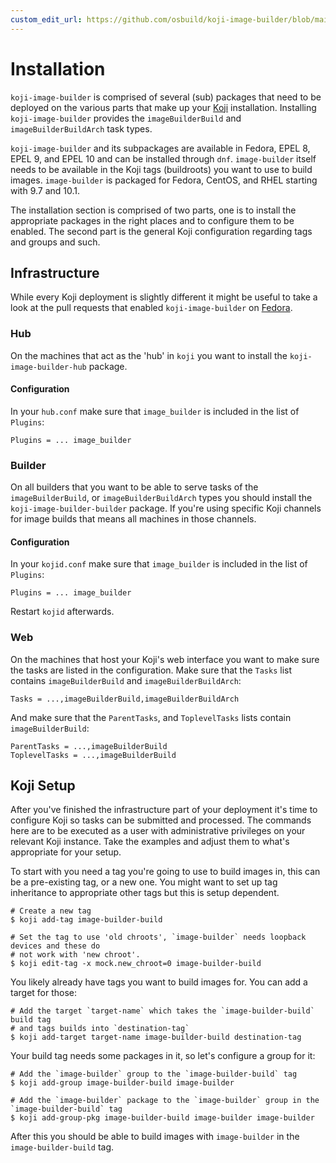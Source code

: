 ```yaml
---
custom_edit_url: https://github.com/osbuild/koji-image-builder/blob/main/doc/00-installation.md
---
```

# Installation

<!--
[//]: # ( DO NOT MODIFY THIS FILE! )
[//]: # ( This content is generated by `scripts/pull_readmes.py` )
[//]: # ( Rather change the source of this: https://github.com/osbuild/koji-image-builder/blob/main/doc/00-installation.md )
-->

`koji-image-builder` is comprised of several (sub) packages that need to be deployed on the various parts
that make up your [Koji](https://docs.pagure.org/koji/) installation. Installing `koji-image-builder` provides the `imageBuilderBuild` and `imageBuilderBuildArch` task types.

`koji-image-builder` and its subpackages are available in Fedora, EPEL 8, EPEL 9, and EPEL 10 and can be installed through `dnf`. `image-builder` itself needs to be available in the Koji tags (buildroots) you want to use to build images. `image-builder` is packaged for Fedora, CentOS, and RHEL starting with 9.7 and 10.1.

The installation section is comprised of two parts, one is to install the appropriate packages in the right places and to configure them to be enabled. The second part is the general Koji configuration regarding tags and groups and such.

## Infrastructure

While every Koji deployment is slightly different it might be useful to take a look at the pull requests that enabled `koji-image-builder` on [Fedora](https://pagure.io/fedora-infra/ansible/pull-request/2579#request_diff).

### Hub

On the machines that act as the 'hub' in `koji` you want to install the `koji-image-builder-hub` package.

#### Configuration

In your `hub.conf` make sure that `image_builder` is included in the list of `Plugins`:

```
Plugins = ... image_builder
```

### Builder

On all builders that you want to be able to serve tasks of the `imageBuilderBuild`, or `imageBuilderBuildArch` types you should install the `koji-image-builder-builder` package. If you're using specific Koji channels for image builds that means all machines in those channels.

#### Configuration

In your `kojid.conf` make sure that `image_builder` is included in the list of `Plugins`:

```
Plugins = ... image_builder
```

Restart `kojid` afterwards.

### Web

On the machines that host your Koji's web interface you want to make sure the tasks are listed in the configuration. Make sure that the `Tasks` list contains `imageBuilderBuild` and `imageBuilderBuildArch`:

```
Tasks = ...,imageBuilderBuild,imageBuilderBuildArch
```

And make sure that the `ParentTasks`, and `ToplevelTasks` lists contain `imageBuilderBuild`:

```
ParentTasks = ...,imageBuilderBuild
ToplevelTasks = ...,imageBuilderBuild
```

## Koji Setup

After you've finished the infrastructure part of your deployment it's time to configure Koji so tasks can be submitted and processed. The commands here are to be executed as a user with administrative privileges on your relevant Koji instance. Take the examples and adjust them to what's appropriate for your setup.

To start with you need a tag you're going to use to build images in, this can be a pre-existing tag, or a new one. You might want to set up tag inheritance to appropriate other tags but this is setup dependent.

```
# Create a new tag
$ koji add-tag image-builder-build

# Set the tag to use 'old chroots', `image-builder` needs loopback devices and these do
# not work with 'new chroot'.
$ koji edit-tag -x mock.new_chroot=0 image-builder-build
```

You likely already have tags you want to build images for. You can add a target for those:

```
# Add the target `target-name` which takes the `image-builder-build` build tag
# and tags builds into `destination-tag`
$ koji add-target target-name image-builder-build destination-tag
```

Your build tag needs some packages in it, so let's configure a group for it:

```
# Add the `image-builder` group to the `image-builder-build` tag
$ koji add-group image-builder-build image-builder

# Add the `image-builder` package to the `image-builder` group in the `image-builder-build` tag
$ koji add-group-pkg image-builder-build image-builder image-builder
```

After this you should be able to build images with `image-builder` in the `image-builder-build` tag.

